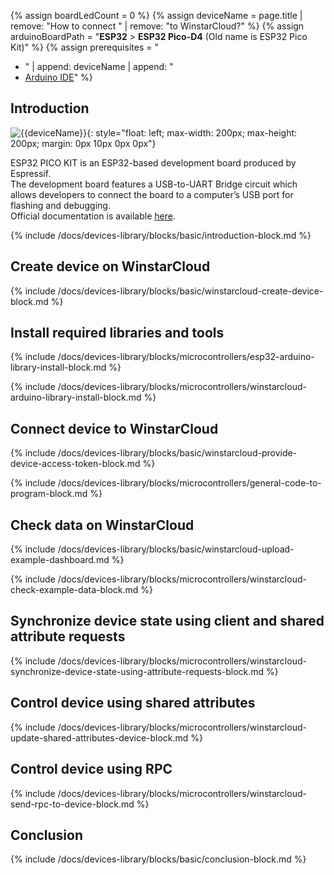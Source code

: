 
{% assign boardLedCount = 0 %}
{% assign deviceName = page.title | remove: "How to connect " | remove: "to WinstarCloud?" %}
{% assign arduinoBoardPath = "**ESP32** > **ESP32 Pico-D4** (Old name is ESP32 Pico Kit)" %}
{% assign prerequisites = "
- " | append: deviceName | append: "
- [Arduino IDE](https://www.arduino.cc/en/software)"
 %}

## Introduction

![{{deviceName}}](/images/devices-library/{{page.deviceImageFileName}}){: style="float: left; max-width: 200px; max-height: 200px; margin: 0px 10px 0px 0px"}

ESP32 PICO KIT is an ESP32-based development board produced by Espressif.  
The development board features a USB-to-UART Bridge circuit which allows developers to connect the board to a computer’s USB port for flashing and debugging.  
Official documentation is available [here](https://docs.espressif.com/projects/esp-idf/en/latest/esp32/hw-reference/esp32/get-started-pico-kit-1.html).

{% include /docs/devices-library/blocks/basic/introduction-block.md %}

## Create device on WinstarCloud

{% include /docs/devices-library/blocks/basic/winstarcloud-create-device-block.md %}

## Install required libraries and tools

{% include /docs/devices-library/blocks/microcontrollers/esp32-arduino-library-install-block.md %}

{% include /docs/devices-library/blocks/microcontrollers/winstarcloud-arduino-library-install-block.md %}

## Connect device to WinstarCloud 

{% include /docs/devices-library/blocks/basic/winstarcloud-provide-device-access-token-block.md %}

{% include /docs/devices-library/blocks/microcontrollers/general-code-to-program-block.md %}

## Check data on WinstarCloud

{% include /docs/devices-library/blocks/basic/winstarcloud-upload-example-dashboard.md %}

{% include /docs/devices-library/blocks/microcontrollers/winstarcloud-check-example-data-block.md %}

## Synchronize device state using client and shared attribute requests

{% include /docs/devices-library/blocks/microcontrollers/winstarcloud-synchronize-device-state-using-attribute-requests-block.md %}

## Control device using shared attributes

{% include /docs/devices-library/blocks/microcontrollers/winstarcloud-update-shared-attributes-device-block.md %}

## Control device using RPC

{% include /docs/devices-library/blocks/microcontrollers/winstarcloud-send-rpc-to-device-block.md %}

## Conclusion
{% include /docs/devices-library/blocks/basic/conclusion-block.md %}
